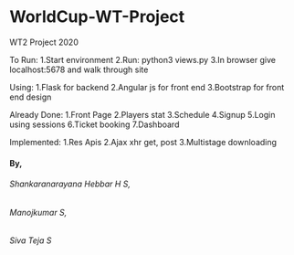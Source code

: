 # WorldCup-WT-Project
WT2 Project 2020

To Run:
  1.Start environment
  2.Run: python3 views.py
  3.In browser give localhost:5678 and walk through site

Using:
  1.Flask for backend
  2.Angular js for front end
  3.Bootstrap for front end design

Already Done:
  1.Front Page
  2.Players stat
  3.Schedule
  4.Signup
  5.Login using sessions
  6.Ticket booking
  7.Dashboard

Implemented:
  1.Res Apis
  2.Ajax xhr get, post
  3.Multistage downloading

#### By,
  ###### Shankaranarayana Hebbar H S,
  ###### Manojkumar S,
  ###### Siva Teja S
